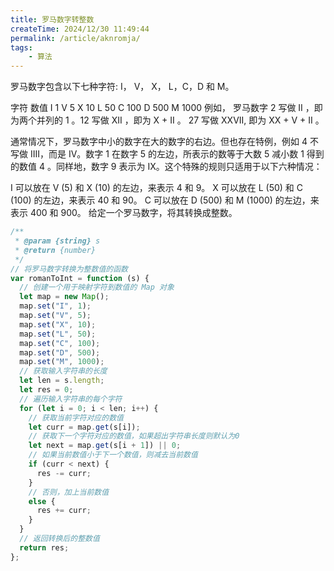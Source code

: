 ```yaml
---
title: 罗马数字转整数
createTime: 2024/12/30 11:49:44
permalink: /article/aknromja/
tags:
    - 算法
---
```


>
罗马数字包含以下七种字符: I， V， X， L，C，D 和 M。

字符          数值
I             1
V             5
X             10
L             50
C             100
D             500
M             1000
例如， 罗马数字 2 写做 II ，即为两个并列的 1 。12 写做 XII ，即为 X + II 。 27 写做  XXVII, 即为 XX + V + II 。

通常情况下，罗马数字中小的数字在大的数字的右边。但也存在特例，例如 4 不写做 IIII，而是 IV。数字 1 在数字 5 的左边，所表示的数等于大数 5 减小数 1 得到的数值 4 。同样地，数字 9 表示为 IX。这个特殊的规则只适用于以下六种情况：

I 可以放在 V (5) 和 X (10) 的左边，来表示 4 和 9。
X 可以放在 L (50) 和 C (100) 的左边，来表示 40 和 90。 
C 可以放在 D (500) 和 M (1000) 的左边，来表示 400 和 900。
给定一个罗马数字，将其转换成整数。
>


```js
/**
 * @param {string} s
 * @return {number}
 */
// 将罗马数字转换为整数值的函数
var romanToInt = function (s) {
  // 创建一个用于映射字符到数值的 Map 对象
  let map = new Map();
  map.set("I", 1);
  map.set("V", 5);
  map.set("X", 10);
  map.set("L", 50);
  map.set("C", 100);
  map.set("D", 500);
  map.set("M", 1000);
  // 获取输入字符串的长度
  let len = s.length;
  let res = 0;
  // 遍历输入字符串的每个字符
  for (let i = 0; i < len; i++) {
    // 获取当前字符对应的数值
    let curr = map.get(s[i]);
    // 获取下一个字符对应的数值，如果超出字符串长度则默认为0
    let next = map.get(s[i + 1]) || 0;
    // 如果当前数值小于下一个数值，则减去当前数值
    if (curr < next) {
      res -= curr;
    }
    // 否则，加上当前数值
    else {
      res += curr;
    }
  }
  // 返回转换后的整数值
  return res;
};

```


